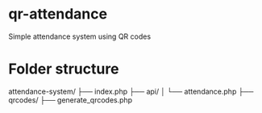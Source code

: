 # qr-attendance
Simple attendance system using QR codes

# Folder structure
attendance-system/
├── index.php
├── api/
│   └── attendance.php
├── qrcodes/
├── generate_qrcodes.php


